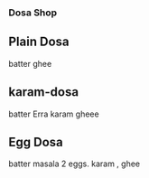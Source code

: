 ### Dosa Shop

## Plain Dosa
batter
ghee

## karam-dosa
batter
Erra karam
gheee

## Egg Dosa
batter
masala
2 eggs. karam , ghee
